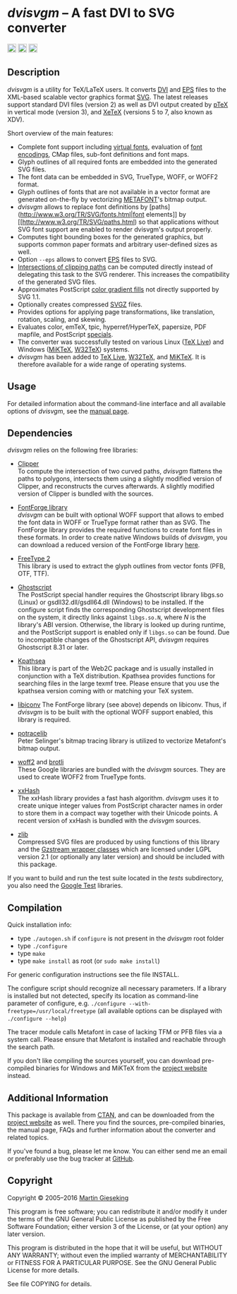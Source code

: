 _dvisvgm_ &ndash; A fast DVI to SVG converter
=============================================
[<img src="https://travis-ci.org/mgieseki/dvisvgm.svg?branch=master" height="20px">](https://travis-ci.org/mgieseki/dvisvgm)
[<img src="https://scan.coverity.com/projects/1099/badge.svg" height="20px">](https://scan.coverity.com/projects/1099)
[<img src="http://img.shields.io/:license-GPL%20v3+-blue.svg" height="20px">](http://www.gnu.org/licenses/gpl-3.0.en.html)

Description
-----------

_dvisvgm_ is a utility for TeX/LaTeX users. It converts
[DVI](http://en.wikipedia.org/wiki/Device_independent_file_format) and
[EPS](http://en.wikipedia.org/wiki/Encapsulated_PostScript) files to the
XML-based scalable vector graphics format [SVG](http://www.w3.org/TR/SVG).
The latest releases support standard DVI files (version 2) as well as DVI output
created by [pTeX](http://www.ascii.co.jp/pb/ptex) in vertical mode (version 3),
and [XeTeX](http://scripts.sil.org/xetex) (versions 5 to 7, also known as XDV).

Short overview of the main features:

* Complete font support including [virtual fonts](http://www.tex.ac.uk/cgi-bin/texfaq2html?label=virtualfonts), evaluation of [font encodings](http://www.tex.ac.uk/cgi-bin/texfaq2html?label=whatenc), CMap files, sub-font definitions and font maps.
* Glyph outlines of all required fonts are embedded into the generated SVG files.
* The font data can be embedded in SVG, TrueType, WOFF, or WOFF2 format.
* Glyph outlines of fonts that are not available in a vector format are generated on-the-fly by vectorizing [METAFONT](http://en.wikipedia.org/wiki/Metafont)'s bitmap output.
* _dvisvgm_ allows to replace font definitions by [paths](http://www.w3.org/TR/SVG/fonts.html|font elements]] by [[http://www.w3.org/TR/SVG/paths.html) so that applications without SVG font support are enabled to render dvisvgm's output properly.
* Computes tight bounding boxes for the generated graphics, but supports common paper formats and arbitrary user-defined sizes as well.
* Option `--eps` allows to convert [EPS](https://en.wikipedia.org/wiki/Encapsulated_PostScript) files to SVG.
* [Intersections of clipping paths](http://dvisvgm.bplaced.net/Clipping) can be computed directly instead of delegating this task to the SVG renderer. This increases the compatibility of the generated SVG files.
* Approximates PostScript [color gradient fills](http://dvisvgm.bplaced.net/Gradients) not directly supported by SVG 1.1.
* Optionally creates compressed [SVGZ](https://en.wikipedia.org/wiki/Scalable_Vector_Graphics#Compression) files.
* Provides options for applying page transformations, like translation, rotation, scaling, and skewing.
* Evaluates color, emTeX, tpic, hyperref/HyperTeX, papersize, PDF mapfile, and PostScript [specials](http://www.tex.ac.uk/cgi-bin/texfaq2html?label=specials).
* The converter was successfully tested on various Linux ([TeX Live](http://www.tug.org/texlive)) and Windows ([MiKTeX](http://www.miktex.org), [W32TeX](http://w32tex.org)) systems.
* _dvisvgm_ has been added to [TeX Live](http://www.tug.org/texlive), [W32TeX](http://w32tex.org), and [MiKTeX](http://www.miktex.org). It is therefore available for a wide range of operating systems.


Usage
-----
For detailed information about the command-line interface and all available
options of _dvisvgm_, see the [manual page](http://dvisvgm.bplaced.net/Manpage).


Dependencies
------------

_dvisvgm_ relies on the following free libraries:

* [Clipper](http://www.angusj.com/delphi/clipper.php)  
  To compute the intersection of two curved paths, _dvisvgm_ flattens the paths to
  polygons, intersects them using a slightly modified version of Clipper, and reconstructs
  the curves afterwards. A slightly modified version of Clipper is bundled with the sources.

* [FontForge library](http://www.fontforge.org)  
  _dvisvgm_ can be built with optional WOFF support that allows to embed the font data
  in WOFF or TrueType format rather than as SVG. The FontForge library provides the required
  functions to create font files in these formats.
  In order to create native Windows builds of _dvisvgm_, you can download a reduced version
  of the FontForge library [here](https://github.com/mgieseki/ff-woff).

* [FreeType 2](http://www.freetype.org)  
  This library is used to extract the glyph outlines from vector fonts (PFB, OTF, TTF).

* [Ghostscript](http://www.ghostscript.com)  
  The PostScript special handler requires the Ghostscript library libgs.so (Linux)
  or gsdll32.dll/gsdll64.dll (Windows) to be installed. If the configure script
  finds the corresponding Ghostscript development files on the system, it
  directly links against `libgs.so.N`, where _N_ is the library's ABI version.
  Otherwise, the library is looked up during runtime, and the PostScript support is
  enabled only if `libgs.so` can be found. Due to incompatible changes of the Ghostscript API,
  _dvisvgm_ requires Ghostscript 8.31 or later.

* [Kpathsea](https://tug.org/kpathsea)  
  This library is part of the Web2C package and is usually installed in
  conjunction with a TeX distribution. Kpathsea provides functions for searching
  files in the large texmf tree. Please ensure that you use the kpathsea version
  coming with or matching your TeX system.

* [libiconv](https://www.gnu.org/software/libiconv)
  The FontForge library (see above) depends on libiconv. Thus, if _dvisvgm_ is to be
  built with the optional WOFF support enabled, this library is required.

* [potracelib](http://potrace.sourceforge.net)  
  Peter Selinger's bitmap tracing library is utilized to vectorize Metafont's
  bitmap output.

* [woff2](https://github.com/google/woff2) and [brotli](https://github.com/google/brotli)  
  These Google libraries are bundled with the _dvisvgm_ sources. They are used
  to create WOFF2 from TrueType fonts.

* [xxHash](https://github.com/Cyan4973/xxHash)  
  The xxHash library provides a fast hash algorithm. _dvisvgm_ uses it to create
  unique integer values from PostScript character names in order to store them in
  a compact way together with their Unicode points. A recent version of xxHash is
  bundled with the _dvisvgm_ sources.

* [zlib](http://www.zlib.org)  
  Compressed SVG files are produced by using functions of this library and the
  [Gzstream wrapper classes](http://www.cs.unc.edu/Research/compgeom/gzstream)
  which are licensed under LGPL version 2.1 (or optionally any later version)
  and should be included with this package.

If you want to build and run the test suite located in the _tests_
subdirectory, you also need the [Google Test](https://github.com/google/googletest)
libraries.


Compilation
-----------

Quick installation info:
* type `./autogen.sh` if `configure` is not present in the _dvisvgm_ root folder
* type `./configure`
* type `make`
* type `make install` as root (or `sudo make install`)

For generic configuration instructions see the file INSTALL.

The configure script should recognize all necessary parameters.
If a library is installed but not detected, specify its location
as command-line parameter of configure, e.g.
`./configure --with-freetype=/usr/local/freetype`
(all available options can be displayed with `./configure --help`)

The tracer module calls Metafont in case of lacking TFM or PFB files
via a system call. Please ensure that Metafont is installed and
reachable through the search path.

If you don't like compiling the sources yourself, you can download
pre-compiled binaries for Windows and MiKTeX from the
[project website](http://dvisvgm.bplaced.net) instead.


Additional Information
----------------------

This package is available from [CTAN](http://ctan.org/pkg/dvisvgm), and can be
downloaded from the [project website](http://dvisvgm.bplaced.net) as well.
There you find the sources, pre-compiled binaries, the manual page, FAQs
and further information about the converter and related topics.

If you've found a bug, please let me know. You can either send me an email or
preferably use the bug tracker at [GitHub](https://github.com/mgieseki/dvisvgm).


Copyright
---------

Copyright &copy; 2005&ndash;2016 [Martin Gieseking](mailto:martin.gieseking@uos.de)

This program is free software; you can redistribute it and/or modify it
under the terms of the GNU General Public License as published by the
Free Software Foundation; either version 3 of the License, or (at your
option) any later version.

This program is distributed in the hope that it will be useful, but
WITHOUT ANY WARRANTY; without even the implied warranty of
MERCHANTABILITY or FITNESS FOR A PARTICULAR PURPOSE. See the GNU General
Public License for more details.

See file COPYING for details.

